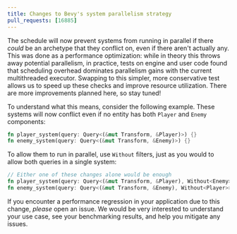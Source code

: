 ```yaml
---
title: Changes to Bevy's system parallelism strategy
pull_requests: [16885]
---
```


The schedule will now prevent systems from running in parallel if there *could* be an archetype that they conflict on, even if there aren't actually any.  
This was done as a performance optimization: while in theory this throws away potential parallelism,
in practice, tests on engine and user code found that scheduling overhead dominates parallelism gains with the current multithreaded executor.
Swapping to this simpler, more conservative test allows us to speed up these checks and improve resource utilization.
There are more improvements planned here, so stay tuned!

To understand what this means, consider the following example. These systems will now conflict even if no entity has both `Player` and `Enemy` components:

```rust
fn player_system(query: Query<(&mut Transform, &Player)>) {}
fn enemy_system(query: Query<(&mut Transform, &Enemy)>) {}
```

To allow them to run in parallel, use `Without` filters, just as you would to allow both queries in a single system:

```rust
// Either one of these changes alone would be enough
fn player_system(query: Query<(&mut Transform, &Player), Without<Enemy>>) {}
fn enemy_system(query: Query<(&mut Transform, &Enemy), Without<Player>>) {}
```

If you encounter a performance regression in your application due to this change, *please* open an issue.
We would be very interested to understand your use case, see your benchmarking results, and help you mitigate any issues.
